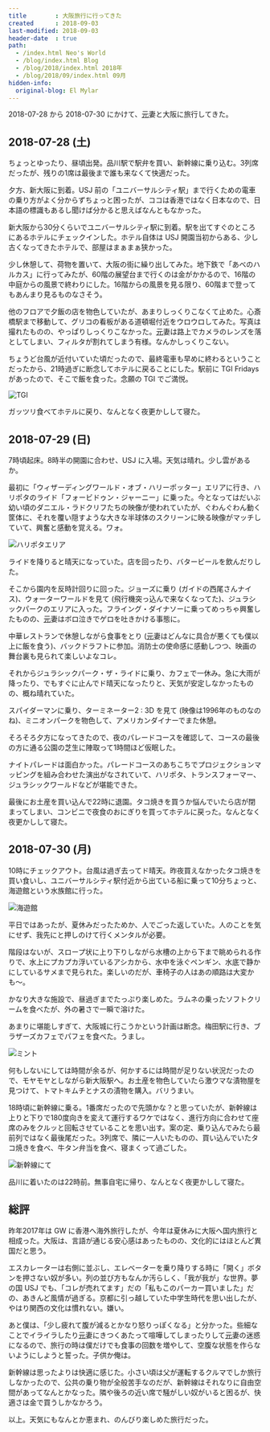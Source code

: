 ```yaml
---
title        : 大阪旅行に行ってきた
created      : 2018-09-03
last-modified: 2018-09-03
header-date  : true
path:
  - /index.html Neo's World
  - /blog/index.html Blog
  - /blog/2018/index.html 2018年
  - /blog/2018/09/index.html 09月
hidden-info:
  original-blog: El Mylar
---
```


2018-07-28 から 2018-07-30 にかけて、<ins datetime="2021-03-26T00:00Z">元</ins>妻と大阪に旅行してきた。

## 2018-07-28 (土)

ちょっとゆったり、昼頃出発。品川駅で駅弁を買い、新幹線に乗り込む。3列席だったが、残りの1席は最後まで誰も来なくて快適だった。

夕方、新大阪に到着。USJ 前の「ユニバーサルシティ駅」まで行くための電車の乗り方がよく分からずちょっと困ったが、ココは香港ではなく日本なので、日本語の標識もあるし聞けば分かると思えばなんともなかった。

新大阪から30分くらいでユニバーサルシティ駅に到着。駅を出てすぐのところにあるホテルにチェックインした。ホテル自体は USJ 開園当初からある、少し古くなってきたホテルで、部屋はまぁまぁ狭かった。

少し休憩して、荷物を置いて、大阪の街に繰り出してみた。地下鉄で「あべのハルカス」に行ってみたが、60階の展望台まで行くのは金がかかるので、16階の中庭からの風景で終わりにした。16階からの風景を見る限り、60階まで登ってもあんまり見るものなさそう。

他のフロアで夕飯の店を物色していたが、あまりしっくりこなくて止めた。心斎橋駅まで移動して、グリコの看板がある道頓堀付近をウロウロしてみた。写真は撮れたものの、やっぱりしっくりこなかった。<ins datetime="2021-03-26T00:00Z">元</ins>妻は路上でカメラのレンズを落としてしまい、フィルタが割れてしまう有様。なんかしっくりこない。

ちょうど台風が近付いていた頃だったので、最終電車も早めに終わるということだったから、21時過ぎに断念してホテルに戻ることにした。駅前に TGI Fridays があったので、そこで飯を食った。念願の TGI でご満悦。

![TGI](./03-02-05.jpg)

ガッツリ食べてホテルに戻り、なんとなく夜更かしして寝た。

## 2018-07-29 (日)

7時頃起床。8時半の開園に合わせ、USJ に入場。天気は晴れ。少し雲があるか。

最初に「ウィザーディングワールド・オブ・ハリーポッター」エリアに行き、ハリポタのライド「フォービドゥン・ジャーニー」に乗った。今となってはだいぶ幼い頃のダニエル・ラドクリフたちの映像が使われていたが、ぐわんぐわん動く筐体に、それを覆い隠すような大きな半球体のスクリーンに映る映像がマッチしていて、興奮と感動を覚える。ワォ。

![ハリポタエリア](./03-02-04.jpg)

ライドを降りると晴天になっていた。店を回ったり、バタービールを飲んだりした。

そこから園内を反時計回りに回った。ジョーズに乗り (ガイドの西尾さんナイス)、ウォーターワールドを見て (飛行機突っ込んで来なくなってた)、ジュラシックパークのエリアに入った。フライング・ダイナソーに乗ってめっちゃ興奮したものの、<ins datetime="2021-03-26T00:00Z">元</ins>妻はボロ泣きでゲロを吐きかける事態に。

中華レストランで休憩しながら食事をとり (<ins datetime="2021-03-26T00:00Z">元</ins>妻はどんなに具合が悪くても僕以上に飯を食う)、バックドラフトに参加。消防士の使命感に感動しつつ、映画の舞台裏も見られて楽しいよなコレ。

それからジュラシックパーク・ザ・ライドに乗り、カフェで一休み。急に大雨が降ったり、でもすぐに止んでド晴天になったりと、天気が安定しなかったものの、概ね晴れていた。

スパイダーマンに乗り、ターミネーター2 : 3D を見て (映像は1996年のものなのね)、ミニオンパークを物色して、アメリカンダイナーでまた休憩。

そろそろ夕方になってきたので、夜のパレードコースを確認して、コースの最後の方に通る公園の芝生に陣取って1時間ほど仮眠した。

ナイトパレードは面白かった。パレードコースのあちこちでプロジェクションマッピングを組み合わせた演出がなされていて、ハリポタ、トランスフォーマー、ジュラシックワールドなどが堪能できた。

最後にお土産を買い込んで22時に退園。タコ焼きを買うか悩んでいたら店が閉まってしまい、コンビニで夜食のおにぎりを買ってホテルに戻った。なんとなく夜更かしして寝た。

## 2018-07-30 (月)

10時にチェックアウト。台風は過ぎ去ってド晴天。昨夜買えなかったタコ焼きを買い食いし、ユニバーサルシティ駅付近から出ている船に乗って10分ちょっと、海遊館という水族館に行った。

![海遊館](./03-02-03.jpg)

平日ではあったが、夏休みだったためか、人でごった返していた。人のことを気にせず、我先にと押しのけて行くメンタルが必要。

階段はないが、スロープ状に上り下りしながら水槽の上から下まで眺められる作りで、水上にプカプカ浮いているアシカから、水中を泳ぐペンギン、水底で静かにしているサメまで見られた。楽しいのだが、車椅子の人はあの順路は大変かも〜。

かなり大きな施設で、昼過ぎまでたっぷり楽しめた。ラムネの乗ったソフトクリームを食べたが、外の暑さで一瞬で溶けた。

あまりに堪能しすぎて、大阪城に行こうかという計画は断念。梅田駅に行き、ブラザーズカフェでパフェを食べた。うまし。

![ミント](./03-02-02.jpg)

何もしないにしては時間が余るが、何かするには時間が足りない状況だったので、モヤモヤとしながら新大阪駅へ。お土産を物色していたら激ウマな漬物屋を見つけて、トマトキムチとナスの漬物を購入。バリうまい。

18時頃に新幹線に乗る。1番席だったので先頭かな？と思っていたが、新幹線は上りと下りで180度向きを変えて運行するワケではなく、進行方向に合わせて座席のみをクルッと回転させていることを思い出す。案の定、乗り込んでみたら最前列ではなく最後尾だった。3列席で、隣に一人いたものの、買い込んでいたタコ焼きを食べ、牛タン弁当を食べ、寝まくって過ごした。

![新幹線にて](./03-02-01.jpg)

品川に着いたのは22時前。無事自宅に帰り、なんとなく夜更かしして寝た。

## 総評

昨年2017年は GW に香港へ海外旅行したが、今年は夏休みに大阪へ国内旅行と相成った。大阪は、言語が通じる安心感はあったものの、文化的にはほとんど異国だと思う。

エスカレーターは右側に並ぶし、エレベーターを乗り降りする時に「開く」ボタンを押さない奴が多い。列の並び方もなんか汚らしく、「我が我が」な世界。夢の国 USJ でも、「コレが売れてます」だの「私もこのパーカー買いました」だの、あきんど風情が過ぎる。京都に引っ越していた中学生時代を思い出したが、やはり関西の文化は慣れない。嫌い。

あと僕は、「少し疲れて腹が減るとかなり怒りっぽくなる」と分かった。些細なことでイライラしたり<ins datetime="2021-03-26T00:00Z">元</ins>妻にきつくあたって喧嘩してしまったりして<ins datetime="2021-03-26T00:00Z">元</ins>妻の迷惑になるので、旅行の時は僕だけでも食事の回数を増やして、空腹な状態を作らないようにしようと誓った。子供か俺は。

新幹線は思ったよりは快適に感じた。小さい頃は父が運転するクルマでしか旅行しなかったので、公共の乗り物が全般苦手なのだが、新幹線はそれなりに自由空間があってなんとかなった。隣や後ろの近い席で騒がしい奴がいると困るが、快適さは金で買うしかなかろう。

以上。天気にもなんとか恵まれ、のんびり楽しめた旅行だった。
